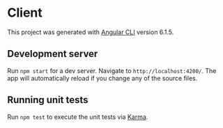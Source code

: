 # Client

This project was generated with [Angular CLI](https://github.com/angular/angular-cli) version 6.1.5.

## Development server

Run `npm start` for a dev server. Navigate to `http://localhost:4200/`. The app will automatically reload if you change any of the source files.

## Running unit tests

Run `npm test` to execute the unit tests via [Karma](https://karma-runner.github.io).


